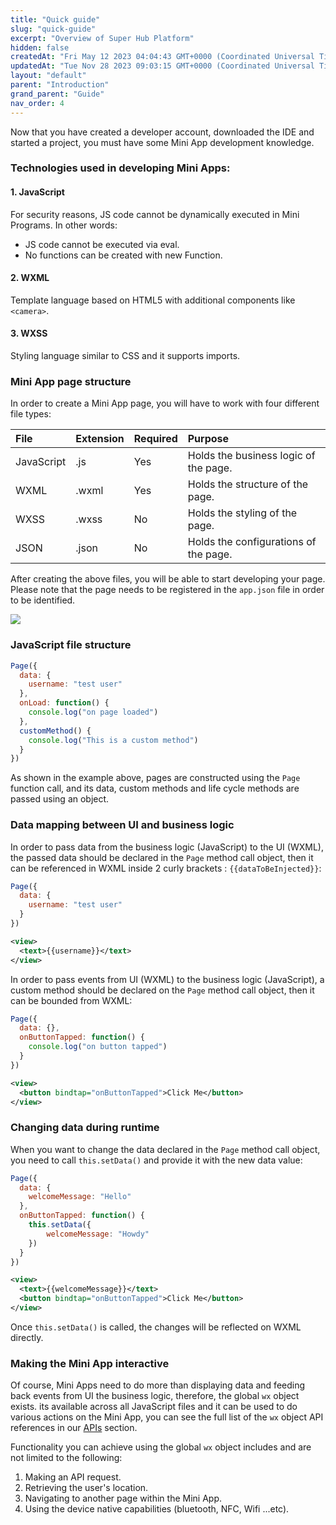 ```yaml
---
title: "Quick guide"
slug: "quick-guide"
excerpt: "Overview of Super Hub Platform"
hidden: false
createdAt: "Fri May 12 2023 04:04:43 GMT+0000 (Coordinated Universal Time)"
updatedAt: "Tue Nov 28 2023 09:03:15 GMT+0000 (Coordinated Universal Time)"
layout: "default"
parent: "Introduction"
grand_parent: "Guide"
nav_order: 4
---
```

Now that you have created a developer account, downloaded the IDE and started a project, you must have some Mini App development knowledge.

### Technologies used in developing Mini Apps:

#### 1. JavaScript

For security reasons, JS code cannot be dynamically executed in Mini Programs. In other words:

- JS code cannot be executed via eval.
- No functions can be created with new Function.

#### 2. WXML

Template language based on HTML5 with additional components like `<camera>`.

#### 3. WXSS

Styling language similar to CSS and it supports imports.

### Mini App page structure

In order to create a Mini App page, you will have to work with four different file types:

| File       | Extension | Required | Purpose                               |
| :--------- | :-------- | :------- | :------------------------------------ |
| JavaScript | .js       | Yes      | Holds the business logic of the page. |
| WXML       | .wxml     | Yes      | Holds the structure of the page.      |
| WXSS       | .wxss     | No       | Holds the styling of the page.        |
| JSON       | .json     | No       | Holds the configurations of the page. |

After creating the above files, you will be able to start developing your page. Please note that the page needs to be registered in the `app.json` file in order to be identified.

![](https://files.readme.io/b1c2fbb-small-pages.png)

### JavaScript file structure

```javascript page.js
Page({
  data: {
    username: "test user"
  },
  onLoad: function() {
    console.log("on page loaded")
  },
  customMethod() {
    console.log("This is a custom method")
  }
})
```

As shown in the example above, pages are constructed using the `Page` function call, and its data, custom methods and life cycle methods are passed using an object.

### Data mapping between UI and business logic

In order to pass data from the business logic (JavaScript) to the UI (WXML), the passed data should be declared in the `Page`  method call object, then it can be referenced in WXML inside 2 curly brackets : `{{dataToBeInjected}}`:

```javascript page.js
Page({
  data: {
    username: "test user"
  }
})
```
```xml page.wxml
<view>
  <text>{{username}}</text>
</view>
```

In order to pass events from UI (WXML) to the business logic (JavaScript), a custom method should be declared on the `Page` method call object, then it can be bounded from WXML:

```javascript page.js
Page({
  data: {},
  onButtonTapped: function() {
    console.log("on button tapped")
  }
})
```
```xml page.wxml
<view>
  <button bindtap="onButtonTapped">Click Me</button>
</view>
```

### Changing data during runtime

When you want to change the data declared in the `Page`  method call object, you need to call `this.setData()` and provide it with the new data value:

```javascript page.js
Page({
  data: {
  	welcomeMessage: "Hello"
  },
  onButtonTapped: function() {
    this.setData({
    	welcomeMessage: "Howdy"
    })
  }
})
```
```xml page.wxml
<view>
  <text>{{welcomeMessage}}</text>
  <button bindtap="onButtonTapped">Click Me</button>
</view>
```

Once `this.setData()` is called, the changes will be reflected on WXML directly.

### Making the Mini App interactive

Of course, Mini Apps need to do more than displaying data and feeding back events from UI the business logic, therefore, the global `wx` object exists. its available across all JavaScript files and it can be used to do various actions on the Mini App, you can see the full list of the `wx` object API references in our [APIs](doc:basics-api) section.

Functionality you can achieve using the global `wx` object includes and are not limited to the following:

1. Making an API request.
2. Retrieving the user's location.
3. Navigating to another page within the Mini App.
4. Using the device native capabilities (bluetooth, NFC, Wifi ...etc).
